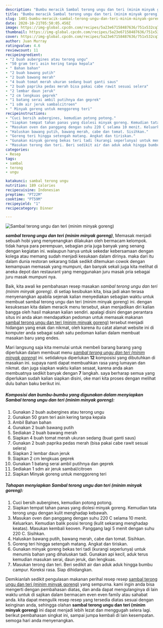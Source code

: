 ```yaml
---
description: "Bumbu meracik Sambal terong ungu dan teri (minim minyak goreng), Sempurna"
title: "Bumbu meracik Sambal terong ungu dan teri (minim minyak goreng), Sempurna"
slug: 1401-bumbu-meracik-sambal-terong-ungu-dan-teri-minim-minyak-goreng-sempurna
date: 2020-10-21T05:50:05.450Z
image: https://img-global.cpcdn.com/recipes/5a23e67158487636/751x532cq70/sambal-terong-ungu-dan-teri-minim-minyak-goreng-foto-resep-utama.jpg
thumbnail: https://img-global.cpcdn.com/recipes/5a23e67158487636/751x532cq70/sambal-terong-ungu-dan-teri-minim-minyak-goreng-foto-resep-utama.jpg
cover: https://img-global.cpcdn.com/recipes/5a23e67158487636/751x532cq70/sambal-terong-ungu-dan-teri-minim-minyak-goreng-foto-resep-utama.jpg
author: Juan Murray
ratingvalue: 4.6
reviewcount: 11
recipeingredient:
- "2 buah aubergines atau terong ungu"
- "50 gram teri asin kering tanpa kepala"
- " Bahan bahan"
- "2 buah bawang putih"
- "2 buah bawang merah"
- "4 buah tomat merah ukuran sedang buat ganti saus"
- "2 buah paprika pedas merah bisa pakai cabe rawit sesuai selera"
- "2 lembar daun jeruk"
- "2 cm lengkuas geprek"
- "1 batang serai ambil putihnya dan geprek"
- "1 sdm air jeruk sambalcitroen"
- " Minyak goreng untuk menggoreng teri"
recipeinstructions:
- "Cuci bersih aubergines, kemudian potong potong."
- "Siapkan tempat tahan panas yang diolesi minyak goreng. Kemudian tata terong ungu dengan kulit menghadap kebawah."
- "Masukan oven dan panggang dengan suhu 220 C selama 10 menit. Keluarkan. Kemudian balik posisi terong (kulit sekarang menghadap keatas). Masukan kembali keoven. Panggang lagi 5 menit dengan suhu 220 C. Sisihkan."
- "Haluskan bawang putih, bawang merah, cabe dan tomat. Sisihkan."
- "Goreng teri hingga setengah matang. Angkat dan tiriskan."
- "Gunakan minyak goreng bekas teri tadi (kurangi seperlunya) untuk menumis bahan yang dihaluskan tadi. Gunakan api kecil, aduk terus kemudian masukan serai, daun jeruk, dan lengkuas."
- "Masukan terong dan teri. Beri sedikit air dan aduk aduk hingga bumbu campur. Koreksi rasa. Siap dihidangkan."
categories:
- Resep
tags:
- sambal
- terong
- ungu

katakunci: sambal terong ungu 
nutrition: 189 calories
recipecuisine: Indonesian
preptime: "PT22M"
cooktime: "PT59M"
recipeyield: "1"
recipecategory: Dinner

---
```



![Sambal terong ungu dan teri (minim minyak goreng)](https://img-global.cpcdn.com/recipes/5a23e67158487636/751x532cq70/sambal-terong-ungu-dan-teri-minim-minyak-goreng-foto-resep-utama.jpg)

<b><i>sambal terong ungu dan teri (minim minyak goreng)</i></b>, Memasak menjadi sebuah hobi yang menyenangkan dilakukan oleh bermacam kelompok. tidak hanya para perempuan, sebagian pria juga banyak yang senang dengan kegiatan ini. walaupun hanya untuk sekedar kebersamaan dengan kolega atau memang sudah menjadi kesukaan dalam dirinya. maka dari itu dalam dunia restoran sekarang tidak sedikit ditemukan cowok dengan kemampuan memasak yang mumpuni, dan banyak sekali juga kita melihat di aneka depot dan restaurant yang menggunakan juru masak pria sebagai juru masak mumpuni nya.



Baik, kita awali ke pembahasan resep masakan <i>sambal terong ungu dan teri (minim minyak goreng)</i>. di setiap kesibukan kita, bisa jadi akan terasa menyenangkan apabila sejenak kalian menyediakan sebagian waktu untuk membuat sambal terong ungu dan teri (minim minyak goreng) ini. dengan kesuksesan kita dalam meracik menu tersebut, akan menjadikan diri kalian bangga oleh hasil makanan kalian sendiri. apalagi disini dengan perantara situs ini anda akan mendapatkan pedoman untuk memasak makanan <u>sambal terong ungu dan teri (minim minyak goreng)</u> tersebut menjadi hidangan yang enak dan nikmat, oleh karena itu catat alamat website ini di komputer anda sebagai salah satu pedoman kalian dalam membuat masakan baru yang endes.


Mari langsung saja kita memulai untuk membeli barang barang yang diperlukan dalam membuat menu <u><i>sambal terong ungu dan teri (minim minyak goreng)</i></u> ini. setidaknya diperlukan <b>12</b> komposisi yang dibutuhkan di masakan ini. supaya nanti dapat membuahkan rasa yang lumayan dan nikmat. dan juga siapkan waktu kalian sesaat, karena anda akan membuatnya sedikit banyak dengan <b>7</b> langkah. saya berharap semua yang diperlukan sudah kalian siapkan disini, oke mari kita proses dengan melihat dulu bahan baku berikut ini.

<!--inarticleads1-->

##### Komposisi dan bumbu-bumbu yang digunakan dalam menyiapkan Sambal terong ungu dan teri (minim minyak goreng):

1. Gunakan 2 buah aubergines atau terong ungu
1. Gunakan 50 gram teri asin kering tanpa kepala
1. Ambil  Bahan bahan
1. Gunakan 2 buah bawang putih
1. Sediakan 2 buah bawang merah
1. Siapkan 4 buah tomat merah ukuran sedang (buat ganti saus)
1. Gunakan 2 buah paprika pedas merah (bisa pakai cabe rawit sesuai selera)
1. Siapkan 2 lembar daun jeruk
1. Siapkan 2 cm lengkuas geprek
1. Gunakan 1 batang serai ambil putihnya dan geprek
1. Sediakan 1 sdm air jeruk sambal/citroen
1. Siapkan  Minyak goreng untuk menggoreng teri




<!--inarticleads2-->

##### Tahapan menyiapkan Sambal terong ungu dan teri (minim minyak goreng):

1. Cuci bersih aubergines, kemudian potong potong.
1. Siapkan tempat tahan panas yang diolesi minyak goreng. Kemudian tata terong ungu dengan kulit menghadap kebawah.
1. Masukan oven dan panggang dengan suhu 220 C selama 10 menit. Keluarkan. Kemudian balik posisi terong (kulit sekarang menghadap keatas). Masukan kembali keoven. Panggang lagi 5 menit dengan suhu 220 C. Sisihkan.
1. Haluskan bawang putih, bawang merah, cabe dan tomat. Sisihkan.
1. Goreng teri hingga setengah matang. Angkat dan tiriskan.
1. Gunakan minyak goreng bekas teri tadi (kurangi seperlunya) untuk menumis bahan yang dihaluskan tadi. Gunakan api kecil, aduk terus kemudian masukan serai, daun jeruk, dan lengkuas.
1. Masukan terong dan teri. Beri sedikit air dan aduk aduk hingga bumbu campur. Koreksi rasa. Siap dihidangkan.




Demikianlah sedikit pengulasan makanan perihal resep resep <u>sambal terong ungu dan teri (minim minyak goreng)</u> yang sempurna. kami ingin anda bisa mengerti dengan pembahasan diatas, dan anda dapat mengulanginya di lain waktu untuk di sajikan dalam bermacam even even family atau sahabat anda. kita dapat mengulik resep resep yang tersedia diatas sesuai dengan keinginan anda, sehingga olahan <b>sambal terong ungu dan teri (minim minyak goreng)</b> ini dapat menjadi lebih lezat dan menggugah selera lagi. berikut pembahasan singkat ini, sampai jumpa kembali di lain kesempatan. semoga hari anda menyenangkan.
